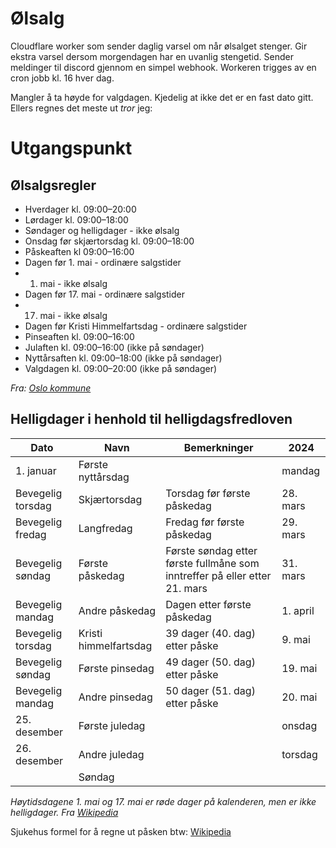 # Ølsalg

Cloudflare worker som sender daglig varsel om når ølsalget stenger. Gir ekstra varsel dersom morgendagen har en uvanlig stengetid. Sender meldinger til discord gjennom en simpel webhook. Workeren trigges av en cron jobb kl. 16 hver dag.

Mangler å ta høyde for valgdagen. Kjedelig at ikke det er en fast dato gitt. Ellers regnes det meste ut _tror_ jeg:

# Utgangspunkt

## Ølsalgsregler

- Hverdager kl. 09:00–20:00
- Lørdager kl. 09:00–18:00
- Søndager og helligdager - ikke ølsalg
- Onsdag før skjærtorsdag kl. 09:00–18:00
- Påskeaften kl 09:00–16:00
- Dagen før 1. mai - ordinære salgstider
- 1. mai - ikke ølsalg
- Dagen før 17. mai - ordinære salgstider
- 17. mai - ikke ølsalg
- Dagen før Kristi Himmelfartsdag - ordinære salgstider
- Pinseaften kl. 09:00–16:00
- Julaften kl. 09:00–16:00 (ikke på søndager)
- Nyttårsaften kl. 09:00–18:00 (ikke på søndager)
- Valgdagen kl. 09:00–20:00 (ikke på søndager)

_Fra: [Oslo kommune](https://www.oslo.kommune.no/skatt-og-naring/salg-servering-og-skjenking/salgstider-for-ol/)_

## Helligdager i henhold til helligdagsfredloven

| Dato              | Navn                  | Bemerkninger                                                               | 2024     |
| ----------------- | --------------------- | -------------------------------------------------------------------------- | -------- |
| 1. januar         | Første nyttårsdag     |                                                                            | mandag   |
| Bevegelig torsdag | Skjærtorsdag          | Torsdag før første påskedag                                                | 28. mars |
| Bevegelig fredag  | Langfredag            | Fredag før første påskedag                                                 | 29. mars |
| Bevegelig søndag  | Første påskedag       | Første søndag etter første fullmåne som inntreffer på eller etter 21. mars | 31. mars |
| Bevegelig mandag  | Andre påskedag        | Dagen etter første påskedag                                                | 1. april |
| Bevegelig torsdag | Kristi himmelfartsdag | 39 dager (40. dag) etter påske                                             | 9. mai   |
| Bevegelig søndag  | Første pinsedag       | 49 dager (50. dag) etter påske                                             | 19. mai  |
| Bevegelig mandag  | Andre pinsedag        | 50 dager (51. dag) etter påske                                             | 20. mai  |
| 25. desember      | Første juledag        |                                                                            | onsdag   |
| 26. desember      | Andre juledag         |                                                                            | torsdag  |
|                   | Søndag                |                                                                            |          |

_Høytidsdagene 1. mai og 17. mai er røde dager på kalenderen, men er ikke helligdager._
_Fra [Wikipedia](https://no.wikipedia.org/wiki/Helligdager_i_Norge)_


Sjukehus formel for å regne ut påsken btw: [Wikipedia](https://en.wikipedia.org/wiki/Date_of_Easter#Gauss's_Easter_algorithm)
